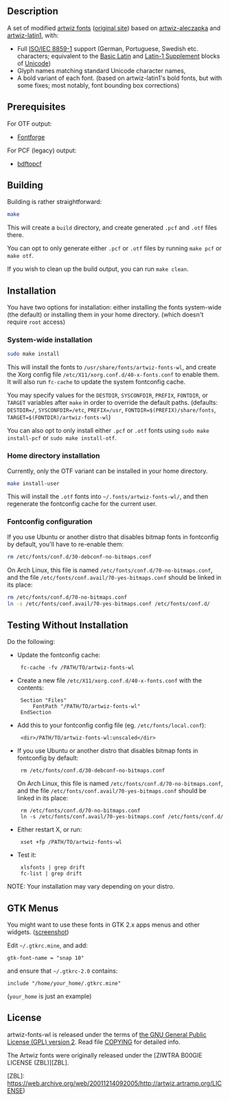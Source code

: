 Description
-----------

A set of modified [artwiz fonts][] ([original site][]) based on [artwiz-aleczapka][] and [artwiz-latin1][], with:

 * Full [ISO/IEC 8859-1][] support (German, Portuguese, Swedish etc. characters; equivalent to the [Basic Latin][] and
    [Latin-1 Supplement][] blocks of [Unicode][])
 * Glyph names matching standard Unicode character names, 
 * A bold variant of each font. (based on artwiz-latin1's bold fonts, but with some fixes; most notably, font bounding
    box corrections)

[artwiz fonts]: https://web.archive.org/web/20201021124738/https://en.wikipedia.org/wiki/Artwiz_fonts
[original site]: https://web.archive.org/web/20011215030159/http://artwiz.artramp.org/index.phtml?section=files&browse=fonts
[artwiz-aleczapka]: http://artwizaleczapka.sourceforge.net/
[artwiz-latin1]: http://sourceforge.net/projects/artwiz-latin1/
[ISO/IEC 8859-1]: https://en.wikipedia.org/wiki/ISO_8859-1
[Basic Latin]:https://en.wikipedia.org/wiki/C0_Controls_and_Basic_Latin
[Latin-1 Supplement]: https://en.wikipedia.org/wiki/C1_Controls_and_Latin-1_Supplement
[Unicode]: https://en.wikipedia.org/wiki/Unicode


Prerequisites
-------------

For OTF output:
- [Fontforge](https://fontforge.org/en-US/)

For PCF (legacy) output:
- [bdftopcf](https://www.x.org/releases/X11R7.7/doc/man/man1/bdftopcf.1.xhtml)


Building
--------

Building is rather straightforward:

```bash
make
```

This will create a `build` directory, and create generated `.pcf` and `.otf` files there.

You can opt to only generate either `.pcf` or `.otf` files by running `make pcf` or `make otf`.

If you wish to clean up the build output, you can run `make clean`.


Installation
------------

You have two options for installation: either installing the fonts system-wide (the default) or installing them in your home directory. (which doesn't require `root` access)

### System-wide installation

```bash
sudo make install
```

This will install the fonts to `/usr/share/fonts/artwiz-fonts-wl`, and create the Xorg config file
`/etc/X11/xorg.conf.d/40-x-fonts.conf` to enable them. It will also run `fc-cache` to update the system fontconfig cache.

You may specify values for the `DESTDIR`, `SYSCONFDIR`, `PREFIX`, `FONTDIR`, or `TARGET` variables after `make` in order to override the default paths.
(defaults: `DESTDIR=/`, `SYSCONFDIR=/etc`, `PREFIX=/usr`, `FONTDIR=$(PREFIX)/share/fonts`, `TARGET=$(FONTDIR)/artwiz-fonts-wl`)

You can also opt to only install either `.pcf` or `.otf` fonts using `sudo make install-pcf` or `sudo make install-otf`.


### Home directory installation

Currently, only the OTF variant can be installed in your home directory.

```bash
make install-user
```

This will install the `.otf` fonts into `~/.fonts/artwiz-fonts-wl/`, and then regenerate the fontconfig cache for the current user.


### Fontconfig configuration

If you use Ubuntu or another distro that disables bitmap fonts in fontconfig by default, you'll have to re-enable them:

```bash
rm /etc/fonts/conf.d/30-debconf-no-bitmaps.conf
```

On Arch Linux, this file is named `/etc/fonts/conf.d/70-no-bitmaps.conf`, and the file
`/etc/fonts/conf.avail/70-yes-bitmaps.conf` should be linked in its place:

```bash
rm /etc/fonts/conf.d/70-no-bitmaps.conf
ln -s /etc/fonts/conf.avail/70-yes-bitmaps.conf /etc/fonts/conf.d/
```


Testing Without Installation
----------------------------

Do the following:

 * Update the fontconfig cache:

		fc-cache -fv /PATH/TO/artwiz-fonts-wl

 * Create a new file `/etc/X11/xorg.conf.d/40-x-fonts.conf` with the contents:

		Section "Files"
			FontPath "/PATH/TO/artwiz-fonts-wl"
		EndSection


 * Add this to your fontconfig config file (eg. `/etc/fonts/local.conf`):

		<dir>/PATH/TO/artwiz-fonts-wl:unscaled</dir>


 * If you use Ubuntu or another distro that disables bitmap fonts in fontconfig by default:

		rm /etc/fonts/conf.d/30-debconf-no-bitmaps.conf

	On Arch Linux, this file is named `/etc/fonts/conf.d/70-no-bitmaps.conf`, and the file
	`/etc/fonts/conf.avail/70-yes-bitmaps.conf` should be linked in its place:

		rm /etc/fonts/conf.d/70-no-bitmaps.conf
		ln -s /etc/fonts/conf.avail/70-yes-bitmaps.conf /etc/fonts/conf.d/


 * Either restart X, or run:

		xset +fp /PATH/TO/artwiz-fonts-wl


 * Test it:

		xlsfonts | grep drift
		fc-list | grep drift


NOTE: Your installation may vary depending on your distro.


GTK Menus
---------

You might want to use these fonts in GTK 2.x apps menus and other widgets.
([screenshot](http://artwiz-latin1.sourceforge.net/screenshots/snap-gtk.png))

Edit `~/.gtkrc.mine`, and add:

```
gtk-font-name = "snap 10"
```

and ensure that `~/.gtkrc-2.0` contains:

```
include "/home/your_home/.gtkrc.mine"
```

(`your_home` is just an example)


License
-------

artwiz-fonts-wl is released under the terms of [the GNU General Public License
(GPL) version 2](https://opensource.org/licenses/GPL-2.0). Read file
[COPYING]() for detailed info.

The Artwiz fonts were originally released under the [ZIWTRA B00GIE LICENSE
(ZBL)][ZBL].

[ZBL]: https://web.archive.org/web/20011214092005/http://artwiz.artramp.org/LICENSE)
